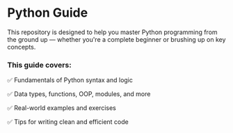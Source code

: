 # Python Guide

This repository is designed to help you master Python programming from the ground up — whether you're a complete beginner or brushing up on key concepts.

### This guide covers:

✅ Fundamentals of Python syntax and logic

✅ Data types, functions, OOP, modules, and more

✅ Real-world examples and exercises

✅ Tips for writing clean and efficient code
